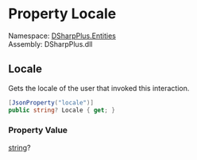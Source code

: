 # Property Locale

Namespace: [DSharpPlus.Entities](DSharpPlus.Entities.md)  
Assembly: DSharpPlus.dll

## <a id="DSharpPlus_Entities_DiscordInteraction_Locale"></a>Locale

Gets the locale of the user that invoked this interaction.

```csharp
[JsonProperty("locale")]
public string? Locale { get; }
```

### Property Value

[string](https://learn.microsoft.com/dotnet/api/system.string)?

